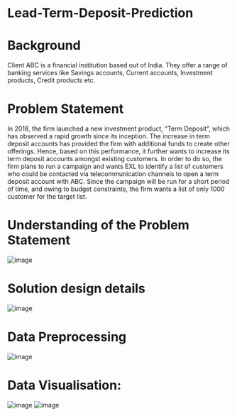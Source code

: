 # Lead-Term-Deposit-Prediction
# Background
Client ABC is a financial institution based out of India.
They offer a range of banking services like Savings accounts, Current accounts, Investment products, Credit products etc. 
# Problem Statement
In 2018, the firm launched a new investment product, “Term Deposit”, which has observed a rapid growth since its inception. The increase in term deposit accounts has provided the firm with additional funds to create other offerings. Hence, based on this performance, it further wants to increase its term deposit accounts amongst existing customers. In order to do so, the firm plans to run a campaign and wants EXL to identify a list of customers who could be contacted via telecommunication channels to open a term deposit account with ABC. Since the campaign will be run for a short period of time, and owing to budget constraints, the firm wants a list of only 1000 customer for the target list.


## 
 # Understanding of the Problem Statement 
 ![image](https://user-images.githubusercontent.com/98209132/186673346-7285fdee-0c3b-4a1c-9d53-dcf7dddd35e2.png)

 # Solution design details
  ![image](https://user-images.githubusercontent.com/98209132/186673736-1b84eb11-defd-4719-8078-534f5355325b.png)
  
 # Data Preprocessing
 ![image](https://user-images.githubusercontent.com/98209132/186674193-50c09e21-783c-42ab-8936-eab8363040d8.png)
 
 # Data Visualisation:
  ![image](https://user-images.githubusercontent.com/98209132/186674767-cd05d013-5e87-492e-b2f1-c3da79e4e8c2.png)
   ![image](https://user-images.githubusercontent.com/98209132/186674970-1176ac1c-1448-4132-8e83-c2a04df48dd6.png)

 

 





